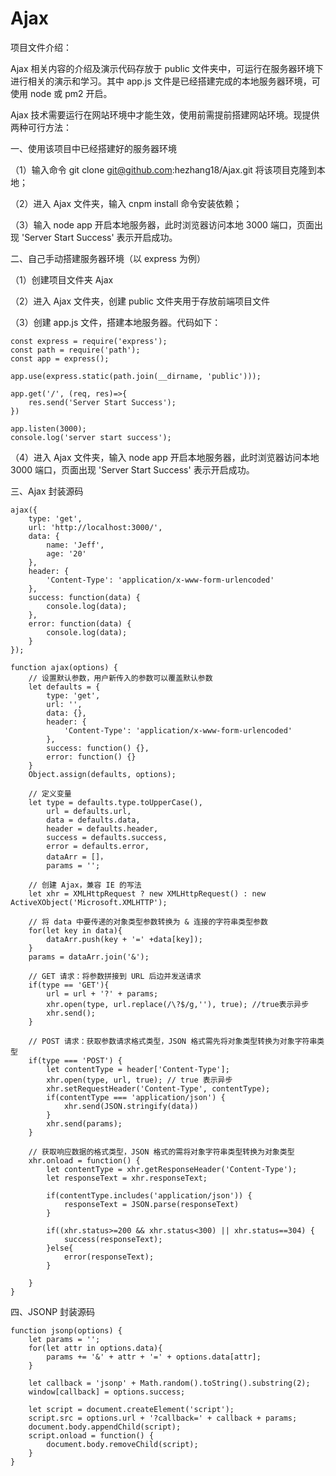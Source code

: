 # Ajax

项目文件介绍：

Ajax 相关内容的介绍及演示代码存放于 public 文件夹中，可运行在服务器环境下进行相关的演示和学习。其中 app.js 文件是已经搭建完成的本地服务器环境，可使用 node 或 pm2 开启。

Ajax 技术需要运行在网站环境中才能生效，使用前需提前搭建网站环境。现提供两种可行方法：

一、使用该项目中已经搭建好的服务器环境

（1）输入命令 git clone git@github.com:hezhang18/Ajax.git 将该项目克隆到本地；

（2）进入 Ajax 文件夹，输入 cnpm install 命令安装依赖；

（3）输入 node app 开启本地服务器，此时浏览器访问本地 3000 端口，页面出现 'Server Start Success' 表示开启成功。

二、自己手动搭建服务器环境（以 express 为例）

（1）创建项目文件夹 Ajax

（2）进入 Ajax 文件夹，创建 public 文件夹用于存放前端项目文件

（3）创建 app.js 文件，搭建本地服务器。代码如下：

```
const express = require('express');
const path = require('path');
const app = express();

app.use(express.static(path.join(__dirname, 'public')));

app.get('/', (req, res)=>{
    res.send('Server Start Success');
})

app.listen(3000);
console.log('server start success');
```

（4）进入 Ajax 文件夹，输入 node app 开启本地服务器，此时浏览器访问本地 3000 端口，页面出现 'Server Start Success' 表示开启成功。

三、Ajax 封装源码

```
ajax({
    type: 'get',
    url: 'http://localhost:3000/',
    data: {
        name: 'Jeff',
        age: '20'
    },
    header: {
        'Content-Type': 'application/x-www-form-urlencoded'
    },
    success: function(data) {
        console.log(data);
    },
    error: function(data) {
        console.log(data);
    }
});

function ajax(options) {
    // 设置默认参数，用户新传入的参数可以覆盖默认参数
    let defaults = {
        type: 'get',
        url: '',
        data: {},
        header: {
            'Content-Type': 'application/x-www-form-urlencoded'
        },
        success: function() {},
        error: function() {}
    }
    Object.assign(defaults, options);

    // 定义变量
    let type = defaults.type.toUpperCase(),
        url = defaults.url,
        data = defaults.data,
        header = defaults.header,
        success = defaults.success,
        error = defaults.error,
        dataArr = []，
        params = '';
    
    // 创建 Ajax，兼容 IE 的写法
    let xhr = XMLHttpRequest ? new XMLHttpRequest() : new ActiveXObject('Microsoft.XMLHTTP');
    
    // 将 data 中要传递的对象类型参数转换为 & 连接的字符串类型参数
    for(let key in data){
        dataArr.push(key + '=' +data[key]);
    }
    params = dataArr.join('&');

    // GET 请求：将参数拼接到 URL 后边并发送请求
    if(type == 'GET'){
        url = url + '?' + params;
        xhr.open(type, url.replace(/\?$/g,''), true); //true表示异步
        xhr.send();
    }
    
    // POST 请求：获取参数请求格式类型，JSON 格式需先将对象类型转换为对象字符串类型
    if(type === 'POST') {
        let contentType = header['Content-Type'];
        xhr.open(type, url, true); // true 表示异步
        xhr.setRequestHeader('Content-Type', contentType);
        if(contentType === 'application/json') {
            xhr.send(JSON.stringify(data))
        }
        xhr.send(params);
    }
    
    // 获取响应数据的格式类型，JSON 格式的需将对象字符串类型转换为对象类型
    xhr.onload = function() {
        let contentType = xhr.getResponseHeader('Content-Type');
        let responseText = xhr.responseText;
        
        if(contentType.includes('application/json')) {
            responseText = JSON.parse(responseText)
        }

        if((xhr.status>=200 && xhr.status<300) || xhr.status==304) {
            success(responseText);
        }else{
            error(responseText);
        }
        
    }
} 
```

四、JSONP 封装源码

```
function jsonp(options) {
    let params = '';
    for(let attr in options.data){
        params += '&' + attr + '=' + options.data[attr];
    }
    
    let callback = 'jsonp' + Math.random().toString().substring(2);
    window[callback] = options.success;

    let script = document.createElement('script');
    script.src = options.url + '?callback=' + callback + params;
    document.body.appendChild(script);
    script.onload = function() {
        document.body.removeChild(script);
    }
}
```